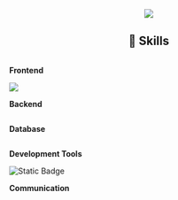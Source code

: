 <div align="center">
<!-- Header -->
  <img src="https://capsule-render.vercel.app/api?type=waving&color=auto&customColorList=4&height=250&section=header&text=SooDaL's%20GitHub&fontSize=90" />

<!-- Skills -->  
  ##  🔨 Skills
  <div style="display:flex; flex-direction:column; align-items:flex-start;">
  <!-- Frontend -->
  <p><strong>Frontend</strong></p>
  <div>
    <img src="https://img.shields.io/badge/Java-007396?style=flat-square&logo=Java&logoColor=white"/>

  </div>

  <!-- Backend -->
  <p><strong>Backend</strong></p>
  <div>
    
  </div>

  <!-- DataBase -->
  <p><strong>Database</strong></p>
  <div>
    
  </div>

  <!-- Development Tools -->
  <p><strong>Development Tools</strong></p>
  <div>
    <img alt="Static Badge" src="https://img.shields.io/badge/Android%20Studio-%233DDC84?style=flat-square&logo=androidstudio&logoColor=%233DDC84"></a>&nbsp 
  </div>

  <!-- Communication -->
  <p><strong>Communication</strong></p>
  <div>
    
  </div>
  
  
</div>


<!--
**SooDaL2/SooDaL2** is a ✨ _special_ ✨ repository because its `README.md` (this file) appears on your GitHub profile.

Here are some ideas to get you started:

- 🔭 I’m currently working on ...
- 🌱 I’m currently learning ...
- 👯 I’m looking to collaborate on ...
- 🤔 I’m looking for help with ...
- 💬 Ask me about ...
- 📫 How to reach me: ...
- 😄 Pronouns: ...
- ⚡ Fun fact: ...
-->
